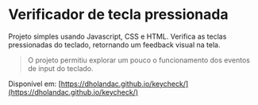 # Verificador de tecla pressionada

Projeto simples usando Javascript, CSS e HTML. Verifica as teclas pressionadas do teclado, retornando um feedback visual na tela.

> O projeto permitiu explorar um pouco o funcionamento dos eventos de input do teclado.

Disponível em: [https://dholandac.github.io/keycheck/](https://dholandac.github.io/keycheck/)
